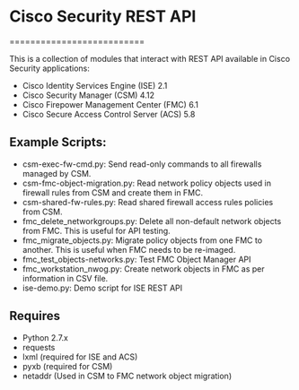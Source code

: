 # Cisco Security REST API
==========================

This is a collection of modules that interact with REST API available in Cisco Security applications:
* Cisco Identity Services Engine (ISE) 2.1
* Cisco Security Manager (CSM) 4.12
* Cisco Firepower Management Center (FMC) 6.1
* Cisco Secure Access Control Server (ACS) 5.8

## Example Scripts:
* csm-exec-fw-cmd.py: Send read-only commands to all firewalls managed by CSM.
* csm-fmc-object-migration.py: Read network policy objects used in firewall rules from CSM and create them in FMC.
* csm-shared-fw-rules.py: Read shared firewall access rules policies from CSM.
* fmc_delete_networkgroups.py: Delete all non-default network objects from FMC. This is useful for API testing.
* fmc_migrate_objects.py: Migrate policy objects from one FMC to another. This is useful when FMC needs to be re-imaged.
* fmc_test_objects-networks.py: Test FMC Object Manager API
* fmc_workstation_nwog.py: Create network objects in FMC as per information in CSV file.
* ise-demo.py: Demo script for ISE REST API

## Requires
* Python 2.7.x
* requests
* lxml (required for ISE and ACS)
* pyxb (required for CSM)
* netaddr (Used in CSM to FMC network object migration)

